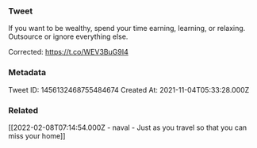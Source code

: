 ### Tweet
If you want to be wealthy, spend your time earning, learning, or relaxing. Outsource or ignore everything else.

Corrected: https://t.co/WEV3BuG9I4

### Metadata
Tweet ID: 1456132468755484674
Created At: 2021-11-04T05:33:28.000Z

### Related
[[2022-02-08T07:14:54.000Z - naval - Just as you travel so that you can miss your home]]

